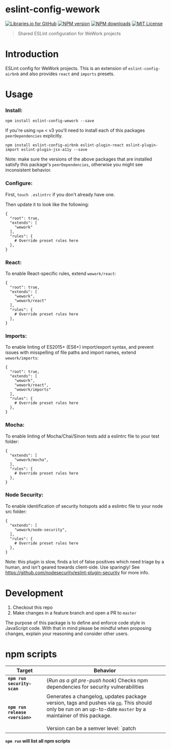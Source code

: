 eslint-config-wework
================

[![Libraries.io for GitHub][librariesio-image]][librariesio-url]
[![NPM version][npm-version-image]][npm-url]
[![NPM downloads][npm-downloads-image]][npm-url]
[![MIT License][license-image]][license-url]


>Shared ESLint configuration for WeWork projects

# Introduction

ESLint config for WeWork projects. This is an extension of `eslint-config-airbnb` and also provides `react` and `imports` presets.


# Usage

### Install:

```
npm install eslint-config-wework --save
```

If you're using `npm` < v3 you'll need to install each of this packages `peerDependencies` explicitly.

```
npm install eslint-config-airbnb eslint-plugin-react eslint-plugin-import eslint-plugin-jsx-a11y --save
```

Note: make sure the versions of the above packages that are installed satisfy this package's `peerDependencies`, otherwise you might see inconsistent behavior.

### Configure:

First, `touch .eslintrc` if you don't already have one.

Then update it to look like the following:

```
{
  "root": true,
  "extends": [
    "wework"
  ],
  "rules": {
    # Override preset rules here
  },
}
```

### React:
To enable React-specific rules, extend `wework/react`:

```
{
  "root": true,
  "extends": [
    "wework",
    "wework/react"
  ],
  "rules": {
    # Override preset rules here
  },
}
```

### Imports:
To enable linting of ES2015+ (ES6+) import/export syntax, and prevent issues with misspelling of file paths and import names, extend `wework/imports`:

```
{
  "root": true,
  "extends": [
    "wework",
    "wework/react",
    "wework/imports"
  ],
  "rules": {
    # Override preset rules here
  },
}
```

### Mocha:
To enable linting of Mocha/Chai/Sinon tests add a eslintrc file to your test folder:

```
{
  "extends": [
    "wework/mocha",
  ],
  "rules": {
    # Override preset rules here
  },
}
```

### Node Security:
To enable identification of security hotspots add a eslintrc file to your node src folder:

```
{
  "extends": [
    "wework/node-security",
  ],
  "rules": {
    # Override preset rules here
  },
}
```

Note: this plugin is slow, finds a lot of false positives which need triage by a human, and isn't geared towards client-side. Use sparingly!
See https://github.com/nodesecurity/eslint-plugin-security for more info.

# Development

1. Checkout this repo
2. Make changes in a feature branch and open a PR to `master`

The purpose of this package is to define and enforce code style in JavaScript code. With that in mind please be mindful when proposing changes, explain your reasoning and consider other users.

# npm scripts

Target | Behavior
------------ | -------------
**`npm run security-scan`** | (*Run as a git pre-push hook*) Checks npm dependencies for security vulnerabilities
**`npm run release <version>`** | Generates a changelog, updates package version, tags and pushes via [`np`](https://www.npmjs.com/package/np). This should only be run on an up-to-date `master` by a maintainer of this package. <br /><br />Version can be a semver level: `patch | minor | major | prepatch | preminor | premajor | prerelease`, or a valid semver version: `1.2.3`.

**`npm run` will list all npm scripts**


[npm-url]: https://npmjs.org/package/eslint-config-wework
[npm-version-image]: http://img.shields.io/npm/v/eslint-config-wework.svg?style=flat-square
[npm-downloads-image]: http://img.shields.io/npm/dm/eslint-config-wework.svg?style=flat-square

[license-url]: LICENSE
[license-image]: http://img.shields.io/badge/license-MIT-000000.svg?style=flat-square

[librariesio-url]: https://libraries.io/npm/eslint-config-wework
[librariesio-image]: https://img.shields.io/librariesio/github/wework/eslint-config-wework.svg?maxAge=2592000
